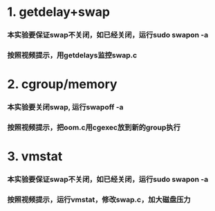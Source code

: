 # 1. getdelay+swap
### 本实验要保证swap不关闭，如已经关闭，运行sudo swapon -a
### 按照视频提示，用getdelays监控swap.c

# 2. cgroup/memory
### 本实验要关闭swap, 运行swapoff -a
### 按照视频提示，把oom.c用cgexec放到新的group执行

# 3. vmstat
### 本实验要保证swap不关闭，如已经关闭，运行sudo swapon -a
### 按照视频提示，运行vmstat，修改swap.c，加大磁盘压力

